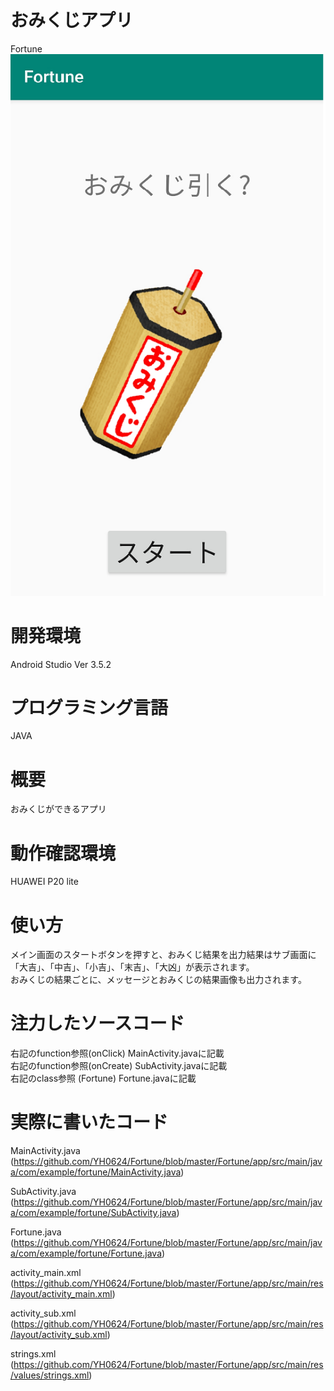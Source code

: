 # おみくじアプリ<br>
  Fortune<br>
  <img src="https://github.com/YH0624/Fortune/blob/master/MainScreen.jpg" >

# 開発環境<br>
  Android Studio Ver 3.5.2
  
# プログラミング言語<br>
  JAVA

# 概要<br>
  おみくじができるアプリ
  
# 動作確認環境<br>
  HUAWEI P20 lite
  
# 使い方<br>
  メイン画面のスタートボタンを押すと、おみくじ結果を出力結果はサブ画面に<br>
  「大吉」、「中吉」、「小吉」、「末吉」、「大凶」が表示されます。<br>
  おみくじの結果ごとに、メッセージとおみくじの結果画像も出力されます。
  
#  注力したソースコード<br>
  右記のfunction参照(onClick)  MainActivity.javaに記載 <br>
  右記のfunction参照(onCreate) SubActivity.javaに記載  <br>
  右記のclass参照   (Fortune)  Fortune.javaに記載      <br>
  
# 実際に書いたコード
 MainActivity.java 
 (https://github.com/YH0624/Fortune/blob/master/Fortune/app/src/main/java/com/example/fortune/MainActivity.java)
 
 SubActivity.java  
 (https://github.com/YH0624/Fortune/blob/master/Fortune/app/src/main/java/com/example/fortune/SubActivity.java)
 
 Fortune.java
 (https://github.com/YH0624/Fortune/blob/master/Fortune/app/src/main/java/com/example/fortune/Fortune.java)
 
 activity_main.xml                              
 (https://github.com/YH0624/Fortune/blob/master/Fortune/app/src/main/res/layout/activity_main.xml)
 
 activity_sub.xml  
 (https://github.com/YH0624/Fortune/blob/master/Fortune/app/src/main/res/layout/activity_sub.xml)
 
 strings.xml       
 (https://github.com/YH0624/Fortune/blob/master/Fortune/app/src/main/res/values/strings.xml)
